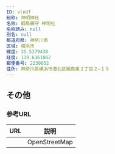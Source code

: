 ```yaml
---
ID: vlnUf
総称: 神明神社
名称: 綱島鎮守 神明社
名称読み: null
別名: null
都道府県: 神奈川県
区域: 横浜市
緯度: 35.5379438
経度: 139.6361882
郵便番号: 2230052
住所: 神奈川県横浜市港北区綱島東２丁目２−１９
---
```


## その他

### 参考URL

| URL | 説明          |
| --- | ------------- |
|     | OpenStreetMap |
